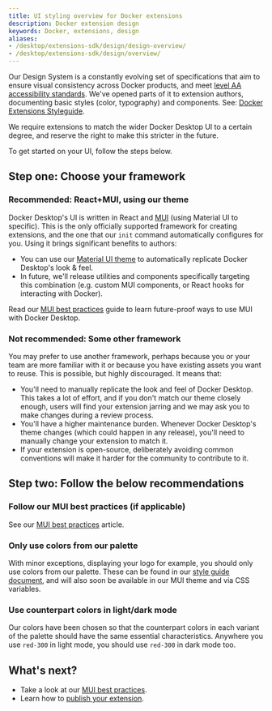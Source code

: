 ```yaml
---
title: UI styling overview for Docker extensions
description: Docker extension design
keywords: Docker, extensions, design
aliases:
- /desktop/extensions-sdk/design/design-overview/
- /desktop/extensions-sdk/design/overview/
---
```


Our Design System is a constantly evolving set of specifications that aim to ensure visual consistency across Docker products, and meet [level AA accessibility standards](https://www.w3.org/WAI/WCAG2AA-Conformance). We've opened parts of it to extension authors, documenting basic styles (color, typography) and components. See: [Docker Extensions Styleguide](https://www.figma.com/file/U7pLWfEf6IQKUHLhdateBI/Docker-Design-Guidelines?node-id=1%3A28771).

We require extensions to match the wider Docker Desktop UI to a certain degree, and reserve the right to make this stricter in the future.

To get started on your UI, follow the steps below.

## Step one: Choose your framework

### Recommended: React+MUI, using our theme

Docker Desktop's UI is written in React and [MUI](https://mui.com/) (using Material UI to specific). This is the only officially supported framework for creating extensions, and the one that our `init` command automatically configures for you. Using it brings significant benefits to authors:

- You can use our [Material UI theme](https://www.npmjs.com/package/@docker/docker-mui-theme) to automatically replicate Docker Desktop's look & feel.
- In future, we'll release utilities and components specifically targeting this combination (e.g. custom MUI components, or React hooks for interacting with Docker).

Read our [MUI best practices](mui-best-practices.md) guide to learn future-proof ways to use MUI with Docker Desktop.

### Not recommended: Some other framework

You may prefer to use another framework, perhaps because you or your team are more familiar with it or because you have existing assets you want to reuse. This is possible, but highly discouraged. It means that:

- You'll need to manually replicate the look and feel of Docker Desktop. This takes a lot of effort, and if you don't match our theme closely enough, users will find your extension jarring and we may ask you to make changes during a review process.
- You'll have a higher maintenance burden. Whenever Docker Desktop's theme changes (which could happen in any release), you'll need to manually change your extension to match it.
- If your extension is open-source, deliberately avoiding common conventions will make it harder for the community to contribute to it.

## Step two: Follow the below recommendations

### Follow our MUI best practices (if applicable)

See our [MUI best practices](mui-best-practices.md) article.

### Only use colors from our palette

With minor exceptions, displaying your logo for example, you should only use colors from our palette. These can be found in our [style guide document](https://www.figma.com/file/U7pLWfEf6IQKUHLhdateBI/Docker-Design-Guidelines?node-id=1%3A28771), and will also soon be available in our MUI theme and via CSS variables.

### Use counterpart colors in light/dark mode

Our colors have been chosen so that the counterpart colors in each variant of the palette should have the same essential characteristics. Anywhere you use `red-300` in light mode, you should use `red-300` in dark mode too.

## What's next?

- Take a look at our [MUI best practices](mui-best-practices.md).
- Learn how to [publish your extension](../extensions/index.md).